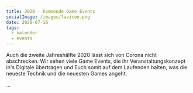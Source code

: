 ```yaml
---
title: 2020 - Kommende Game Events
socialImage: /images/favicon.png
date: 2020-07-16
tags:
  - kalender
  - events
---
```

Auch die zweite Jahreshälfte 2020 lässt sich von Corona nicht abschrecken. Wir sehen viele Game Events, die ihr Veranstaltungskonzept in's Digitale übertragen und Euch somit auf dem Laufenden halten, was die neueste Technik und die neuesten Games angeht.

...
